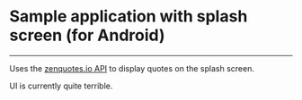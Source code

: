 # Sample application with splash screen (for Android)
---

Uses the [zenquotes.io API](https://zenquotes.io/) to display quotes on the splash screen.

UI is currently quite terrible.
